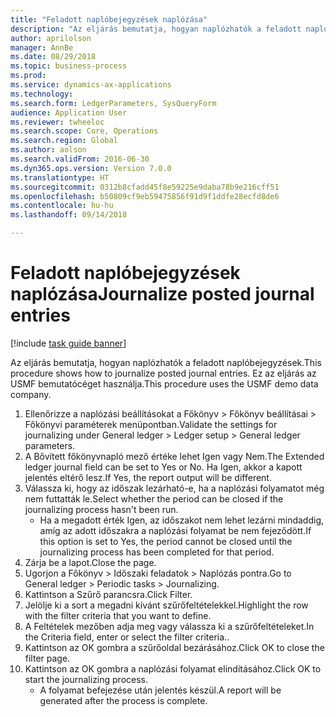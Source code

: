 ```yaml
--- 
title: "Feladott naplóbejegyzések naplózása"
description: "Az eljárás bemutatja, hogyan naplózhatók a feladott naplóbejegyzések."
author: aprilolson
manager: AnnBe
ms.date: 08/29/2018
ms.topic: business-process
ms.prod: 
ms.service: dynamics-ax-applications
ms.technology: 
ms.search.form: LedgerParameters, SysQueryForm
audience: Application User
ms.reviewer: twheeloc
ms.search.scope: Core, Operations
ms.search.region: Global
ms.author: aolson
ms.search.validFrom: 2016-06-30
ms.dyn365.ops.version: Version 7.0.0
ms.translationtype: HT
ms.sourcegitcommit: 0312b8cfadd45f8e59225e9daba78b9e216cff51
ms.openlocfilehash: b50809cf9eb59475856f91d9f1ddfe28ecfd8de6
ms.contentlocale: hu-hu
ms.lasthandoff: 09/14/2018

---
```

# <a name="journalize-posted-journal-entries"></a><span data-ttu-id="b1ba7-103">Feladott naplóbejegyzések naplózása</span><span class="sxs-lookup"><span data-stu-id="b1ba7-103">Journalize posted journal entries</span></span>

[!include [task guide banner](../../includes/task-guide-banner.md)]

<span data-ttu-id="b1ba7-104">Az eljárás bemutatja, hogyan naplózhatók a feladott naplóbejegyzések.</span><span class="sxs-lookup"><span data-stu-id="b1ba7-104">This procedure shows how to journalize posted journal entries.</span></span> <span data-ttu-id="b1ba7-105">Ez az eljárás az USMF bemutatócéget használja.</span><span class="sxs-lookup"><span data-stu-id="b1ba7-105">This procedure uses the USMF demo data company.</span></span>

1. <span data-ttu-id="b1ba7-106">Ellenőrizze a naplózási beállításokat a Főkönyv > Főkönyv beállításai > Főkönyvi paraméterek menüpontban.</span><span class="sxs-lookup"><span data-stu-id="b1ba7-106">Validate the settings for journalizing under General ledger > Ledger setup > General ledger parameters.</span></span>
2. <span data-ttu-id="b1ba7-107">A Bővített főkönyvnapló mező értéke lehet Igen vagy Nem.</span><span class="sxs-lookup"><span data-stu-id="b1ba7-107">The Extended ledger journal field can be set to Yes or No.</span></span> <span data-ttu-id="b1ba7-108">Ha Igen, akkor a kapott jelentés eltérő lesz.</span><span class="sxs-lookup"><span data-stu-id="b1ba7-108">If Yes, the report output will be different.</span></span>
3. <span data-ttu-id="b1ba7-109">Válassza ki, hogy az időszak lezárható-e, ha a naplózási folyamatot még nem futtatták le.</span><span class="sxs-lookup"><span data-stu-id="b1ba7-109">Select whether the period can be closed if the journalizing process hasn't been run.</span></span>
    * <span data-ttu-id="b1ba7-110">Ha a megadott érték Igen, az időszakot nem lehet lezárni mindaddig, amíg az adott időszakra a naplózási folyamat be nem fejeződött.</span><span class="sxs-lookup"><span data-stu-id="b1ba7-110">If this option is set to Yes, the period cannot be closed until the journalizing process has been completed for that period.</span></span>  
4. <span data-ttu-id="b1ba7-111">Zárja be a lapot.</span><span class="sxs-lookup"><span data-stu-id="b1ba7-111">Close the page.</span></span>
5. <span data-ttu-id="b1ba7-112">Ugorjon a Főkönyv > Időszaki feladatok > Naplózás pontra.</span><span class="sxs-lookup"><span data-stu-id="b1ba7-112">Go to General ledger > Periodic tasks > Journalizing.</span></span>
6. <span data-ttu-id="b1ba7-113">Kattintson a Szűrő parancsra.</span><span class="sxs-lookup"><span data-stu-id="b1ba7-113">Click Filter.</span></span>
7. <span data-ttu-id="b1ba7-114">Jelölje ki a sort a megadni kívánt szűrőfeltételekkel.</span><span class="sxs-lookup"><span data-stu-id="b1ba7-114">Highlight the row with the filter criteria that you want to define.</span></span>
8. <span data-ttu-id="b1ba7-115">A Feltételek mezőben adja meg vagy válassza ki a szűrőfeltételeket.</span><span class="sxs-lookup"><span data-stu-id="b1ba7-115">In the Criteria field, enter or select the filter criteria..</span></span>
9. <span data-ttu-id="b1ba7-116">Kattintson az OK gombra a szűrőoldal bezárásához.</span><span class="sxs-lookup"><span data-stu-id="b1ba7-116">Click OK to close the filter page.</span></span>
10. <span data-ttu-id="b1ba7-117">Kattintson az OK gombra a naplózási folyamat elindításához.</span><span class="sxs-lookup"><span data-stu-id="b1ba7-117">Click OK to start the journalizing process.</span></span>
    * <span data-ttu-id="b1ba7-118">A folyamat befejezése után jelentés készül.</span><span class="sxs-lookup"><span data-stu-id="b1ba7-118">A report will be generated after the process is complete.</span></span>  


